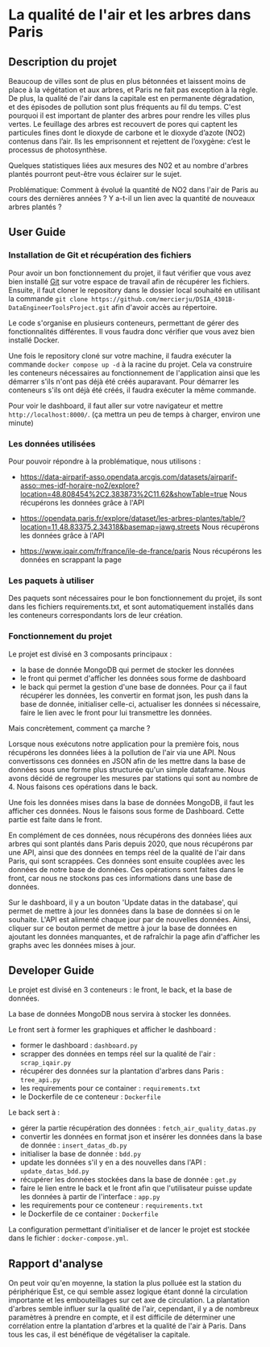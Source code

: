 # La qualité de l'air et les arbres dans Paris

## Description du projet

Beaucoup de villes sont de plus en plus bétonnées et laissent moins de place à la végétation et aux arbres, et Paris ne fait pas exception à la règle. De plus, la qualité de l'air dans la capitale est en permanente dégradation, et des épisodes de pollution sont plus fréquents au fil du temps.
C'est pourquoi il est important de planter des arbres pour rendre les villes plus vertes.
Le feuillage des arbres est recouvert de pores qui captent les particules fines dont le dioxyde de carbone et le dioxyde d’azote (NO2) contenus dans l’air. Ils les emprisonnent et rejettent de l’oxygène: c’est le processus de photosynthèse. 


Quelques statistiques liées aux mesures des N02 et au nombre d'arbres plantés pourront peut-être vous éclairer sur le sujet.


Problématique: Comment à évolué la quantité de NO2 dans l'air de Paris au cours des dernières années ? Y a-t-il un lien avec la quantité de nouveaux arbres plantés ?


## User Guide

### Installation de Git et récupération des fichiers

Pour avoir un bon fonctionnement du projet, il faut vérifier que vous avez bien installé [Git](https://git-scm.com/) sur votre espace de travail afin de récupérer les fichiers.
Ensuite, il faut cloner le repository dans le dossier local souhaité en utilisant la commande `git clone https://github.com/mercierju/DSIA_4301B-DataEngineerToolsProject.git` afin d'avoir accès au répertoire.

Le code s'organise en plusieurs conteneurs, permettant de gérer des fonctionnalités différentes. Il vous faudra donc vérifier que vous avez bien installé Docker.

Une fois le repository cloné sur votre machine, il faudra exécuter la commande `docker compose up -d` à la racine du projet. Cela va construire les conteneurs nécessaires au fonctionnement de l'application ainsi que les démarrer s'ils n'ont pas déjà été créés auparavant. 
Pour démarrer les conteneurs s'ils ont déjà été créés, il faudra exécuter la même commande.

Pour voir le dashboard, il faut aller sur votre navigateur et mettre `http://localhost:8000/`. (ça mettra un peu de temps à charger, environ une minute)


### Les données utilisées

Pour pouvoir répondre à la problématique, nous utilisons :
- https://data-airparif-asso.opendata.arcgis.com/datasets/airparif-asso::mes-idf-horaire-no2/explore?location=48.808454%2C2.383873%2C11.62&showTable=true 
Nous récupérons les données grâce à l'API

- https://opendata.paris.fr/explore/dataset/les-arbres-plantes/table/?location=11,48.83375,2.34318&basemap=jawg.streets
Nous récupérons les données grâce à l'API

- https://www.iqair.com/fr/france/ile-de-france/paris 
Nous récupérons les données en scrappant la page

### Les paquets à utiliser

Des paquets sont nécessaires pour le bon fonctionnement du projet, ils sont dans les fichiers requirements.txt, et sont automatiquement installés dans les conteneurs correspondants lors de leur création.


### Fonctionnement du projet

Le projet est divisé en 3 composants principaux : 
- la base de donnée MongoDB qui permet de stocker les données
- le front qui permet d'afficher les données sous forme de dashboard
- le back qui permet la gestion d'une base de données. Pour ça il faut récupérer  les données, les convertir en format json, les push dans la base de donnée, initialiser celle-ci, actualiser les données si nécessaire, faire le lien avec le front pour lui transmettre les données.


Mais concrètement, comment ça marche ?

Lorsque nous exécutons notre application pour la première fois, nous récupérons les données liées à la pollution de l'air via une API. Nous convertissons ces données en JSON afin de les mettre dans la base de données sous une forme plus structurée qu'un simple dataframe. Nous avons décidé de regrouper les mesures par stations qui sont au nombre de 4. Nous faisons ces opérations dans le back.

Une fois les données mises dans la base de données MongoDB, il faut les afficher ces données. Nous le faisons sous forme de Dashboard. Cette partie est faite dans le front.

En complément de ces données, nous récupérons des données liées aux arbres qui sont plantés dans Paris depuis 2020, que nous récupérons par une API, ainsi que des données en temps réel de la qualité de l'air dans Paris, qui sont scrappées. Ces données sont ensuite couplées avec les données de notre base de données. Ces opérations sont faites dans le front, car nous ne stockons pas ces informations dans une base de données.

Sur le dashboard, il y a un bouton 'Update datas in the database', qui permet de mettre à jour les données dans la base de données si on le souhaite. L'API est alimenté chaque jour par de nouvelles données. Ainsi, cliquer sur ce bouton permet de mettre à jour la base de données en ajoutant les données manquantes, et de rafraîchir la page afin d'afficher les graphs avec les données mises à jour.


## Developer Guide 

Le projet est divisé en 3 conteneurs : le front, le back, et la base de données.

La base de données MongoDB nous servira à stocker les données.

Le front sert à former les graphiques et afficher le dashboard :
- former le dashboard : `dashboard.py`
- scrapper des données en temps réel sur la qualité de l'air : `scrap_iqair.py`
- récupérer des données sur la plantation d'arbres dans Paris : `tree_api.py`
- les requirements pour ce container : `requirements.txt`
- le Dockerfile de ce conteneur : `Dockerfile`


Le back sert à :
- gérer la partie récupération des données : `fetch_air_quality_datas.py`
- convertir les données en format json et insérer les données dans la base de donnée : `insert_datas_db.py`
- initialiser la base de donnée : `bdd.py`
- update les données s'il y en a des nouvelles dans l'API : `update_datas_bdd.py`
- récupérer les données stockées dans la base de donnée : `get.py`
- faire le lien entre le back et le front afin que l'utilisateur puisse update les données à partir de l'interface : `app.py`
- les requirements pour ce conteneur : `requirements.txt`
- le Dockerfile de ce container : `Dockerfile`

La configuration permettant d'initialiser et de lancer le projet est stockée dans le fichier : `docker-compose.yml`.


## Rapport d'analyse
On peut voir qu'en moyenne, la station la plus polluée est la station du périphérique Est, ce qui semble assez logique étant donné la circulation importante et les embouteillages sur cet axe de circulation.
La plantation d'arbres semble influer sur la qualité de l'air, cependant, il y a de nombreux paramètres à prendre en compte, et il est difficile de déterminer une corrélation entre la plantation d'arbres et la qualité de l'air à Paris.
Dans tous les cas, il est bénéfique de végétaliser la capitale.



